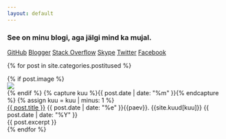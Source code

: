 ```yaml
---
layout: default
---
```

<link rel="stylesheet" href="css/webicons.css"/>
<div class="hero-unit">
  <h3>See on minu blogi, aga jälgi mind ka mujal.</h3>
  
  <p class="ikoonid">
    <a class="webicon github" href="https://github.com/Raidok" >GitHub</a>
    <a class="webicon blogger" href="http://raidok.blogspot.com">Blogger</a>
    <a class="webicon stackoverflow" href="http://stackoverflow.com/users/767678/raidok">Stack Overflow</a>
    <a class="webicon skype" href="skype:raido.kalbre?userinfo">Skype</a>
    <a class="webicon twitter" href="https://twitter.com/raidohh">Twitter</a>
    <a class="webicon facebook" href="#" onclick="alert('haha, nali')">Facebook</a>
  </p>
</div>

{% for post in site.categories.postitused %}
  <div class="postitusAvalehel">
    {% if post.image %}
    <div class="pildipool"><a href="{{ post.url }}"><img src="{{ post.url }}{{ post.image }}"></a></div>
    {% endif %}
    {% capture kuu %}{{ post.date | date: "%m"  }}{% endcapture %}
    {% assign kuu = kuu | minus: 1 %}
    <div class="tekstipool">
      <div class="dashedBottom">
        <a href="{{ post.url }}">{{ post.title }}</a>
        <span class="date">{{ post.date | date: "%e"  }}{{paev}}. {{site.kuud[kuu]}} {{ post.date | date: "%Y"  }}</span>
      </div>
      {{ post.excerpt }}
    </div>
  </div>
{% endfor %}

